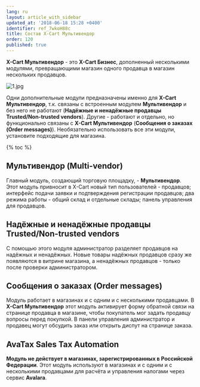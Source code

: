 ```yaml
---
lang: ru
layout: article_with_sidebar
updated_at: '2018-06-18 15:28 +0400'
identifier: ref_7wkoH88c
title: Состав X-Cart Мультивендор
order: 120
published: true
---
```

**X-Cart Мультивендор** - это **X-Cart Бизнес**, дополненный несколькими модулями, превращающими магазин одного продавца в магазин нескольких продавцов. 

![1.jpg]({{site.baseurl}}/attachments/ref_7wkoH88c/1.jpg)

Одни дополнительные модули предназначены именно для **X-Cart Мультивендор**, т.к. связаны с встроенным модулем **Мультивендор** и без него не работают (**Надёжные и ненадёжные продавцы Trusted/Non-trusted vendors**). Другие - работают и отдельно, но функционально связаны с **X-Cart Мультивендор** (**Сообщения о заказах (Order messages)**). Необязательно использовать все эти модули, установите подходящие для магазина.

{% toc %}

## Мультивендор (Multi-vendor)

Главный модуль, создающий торговую площадку, - **Мультивендор**. Этот модуль привносит в X-Cart новый тип пользователей - продавцов; интерфейс подачи заявки и подтверждения регистрации продавцов; два режима работы - общий склад и отдельные склады; панель управления для продавцов.

## Надёжные и ненадёжные продавцы Trusted/Non-trusted vendors

 С помощью этого модуля администратор разделяет продавцов на надёжных и ненадёжных. Новые товары надёжных продавцов сразу же появляются в витрине магазина, а ненадёжных продавцов - только после проверки администратором. 
 
## Сообщения о заказах (Order messages)
 
Модуль работает в магазинах и с одним и с несколькими продавцами. В **X-Cart Мультивендор** этот модуль активирует форму обратной связи на странице продавца в магазине, чтобы покупатель мог задать продавцу вопросы перед покупкой. В панели управления администратор и продавец могут обсудить заказ или открыть диспут на странице заказа.
   
## AvaTax Sales Tax Automation

**Модуль не действует в магазинах, зарегистрированных в Российской Федерации**. Этот модуль используют в магазинах и с одним и с несколькими продавцами для расчёта и управления налогами через сервис **Avalara**.
